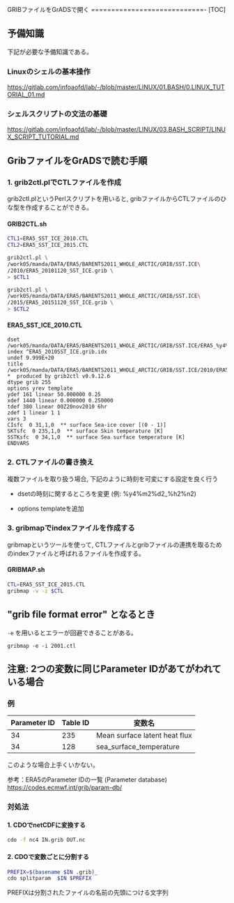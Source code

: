 GRIBファイルをGrADSで開く
============================-
[TOC]

## 予備知識

下記が必要な予備知識である。

### Linuxのシェルの基本操作

https://gitlab.com/infoaofd/lab/-/blob/master/LINUX/01.BASH/0.LINUX_TUTORIAL_01.md

### シェルスクリプトの文法の基礎

https://gitlab.com/infoaofd/lab/-/blob/master/LINUX/03.BASH_SCRIPT/LINUX_SCRIPT_TUTORIAL.md



## GribファイルをGrADSで読む手順

### 1. grib2ctl.plでCTLファイルを作成

grib2ctl.plというPerlスクリプトを用いると, gribファイルからCTLファイルのひな型を作成することができる。

#### GRIB2CTL.sh
```bash
CTL1=ERA5_SST_ICE_2010.CTL
CTL2=ERA5_SST_ICE_2015.CTL

grib2ctl.pl \
/work05/manda/DATA/ERA5/BARENTS2011_WHOLE_ARCTIC/GRIB/SST.ICE\
/2010/ERA5_20101120_SST_ICE.grib \
> $CTL1

grib2ctl.pl \
/work05/manda/DATA/ERA5/BARENTS2011_WHOLE_ARCTIC/GRIB/SST.ICE\
/2015/ERA5_20151120_SST_ICE.grib \
> $CTL2
```


#### ERA5_SST_ICE_2010.CTL
```
dset /work05/manda/DATA/ERA5/BARENTS2011_WHOLE_ARCTIC/GRIB/SST.ICE/ERA5_%y4%m2%d2_SST_ICE.grib
index ^ERA5_2010SST_ICE.grib.idx
undef 9.999E+20
title /work05/manda/DATA/ERA5/BARENTS2011_WHOLE_ARCTIC/GRIB/SST.ICE/2010/ERA5_20101120_SST_ICE.grib
*  produced by grib2ctl v0.9.12.6
dtype grib 255
options yrev template
ydef 161 linear 50.000000 0.25
xdef 1440 linear 0.000000 0.250000
tdef 380 linear 00Z20nov2010 6hr
zdef 1 linear 1 1
vars 3
CIsfc  0 31,1,0  ** surface Sea-ice cover [(0 - 1)]
SKTsfc  0 235,1,0  ** surface Skin temperature [K]
SSTKsfc  0 34,1,0  ** surface Sea surface temperature [K]
ENDVARS
```



### 2. CTLファイルの書き換え

複数ファイルを取り扱う場合, 下記のように時刻を可変にする設定を良く行う

- dsetの時刻に関するところを変更 (例: %y4%m2%d2_%h2%n2)

- options templateを追加

  

### 3. gribmapでindexファイルを作成する

gribmapというツールを使って, CTLファイルとgribファイルの連携を取るためのindexファイルと呼ばれるファイルを作成する。

#### GRIBMAP.sh

```bash
CTL=ERA5_SST_ICE_2015.CTL
gribmap -v -i $CTL

```

 

## "grib file format error" となるとき
 `-e` を用いるとエラーが回避できることがある。

```
gribmap -e -i 2001.ctl
```



## 注意: 2つの変数に同じParameter IDがあてがわれている場合

### 例

| Parameter ID | Table ID | 変数名                        |
| ------------ | -------- | ----------------------------- |
| 34           | 235      | Mean surface latent heat flux |
| 34           | 128      | sea_surface_temperature       |

このような場合上手くいかない。

参考：ERA5のParameter IDの一覧 (Parameter database)  
https://codes.ecmwf.int/grib/param-db/  



### 対処法

#### 1. CDOでnetCDFに変換する

```bash
cdo -f nc4 IN.grib OUT.nc
```

#### 2. CDOで変数ごとに分割する

```bash
PREFIX=$(basename $IN .grib)_
cdo splitparam  $IN $PREFIX 
```

PREFIXは分割されたファイルの名前の先頭につける文字列
